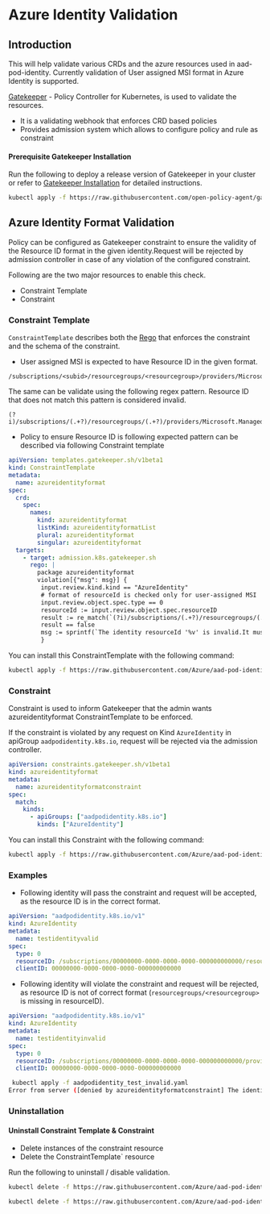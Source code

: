 # Azure Identity Validation

## Introduction

This will help validate various CRDs and the azure resources used in aad-pod-identity.
Currently validation of User assigned MSI format in Azure Identity is supported.

[Gatekeeper](https://github.com/open-policy-agent/gatekeeper) - Policy Controller for Kubernetes, is used to validate the resources.
  * It is a validating webhook that enforces CRD based policies
  * Provides admission system which allows to configure policy and rule as constraint

#### Prerequisite Gatekeeper Installation

Run the following to deploy a release version of Gatekeeper in your cluster or refer to [Gatekeeper Installation](https://github.com/open-policy-agent/gatekeeper#installation-instructions) for detailed instructions.

```sh
kubectl apply -f https://raw.githubusercontent.com/open-policy-agent/gatekeeper/master/deploy/gatekeeper.yaml
```

## Azure Identity Format Validation

Policy can be configured as Gatekeeper constraint to ensure the validity of the Resource ID format in the given identity.Request will be rejected by admission controller in case of any violation of the configured constraint.

Following are the two major resources to enable this check.

   * Constraint Template
   * Constraint

### Constraint Template

`ConstraintTemplate` describes both the [Rego](https://www.openpolicyagent.org/docs/v0.10.7/how-do-i-write-policies/) that enforces the constraint and the schema of the constraint.

   * User assigned MSI is expected to have Resource ID in the given format.

   ```
   /subscriptions/<subid>/resourcegroups/<resourcegroup>/providers/Microsoft.ManagedIdentity/userAssignedIdentities/<name>
   ```

   The same can be validate using the following regex pattern. Resource ID that does not match this pattern is considered invalid.

   ```
   (?i)/subscriptions/(.+?)/resourcegroups/(.+?)/providers/Microsoft.ManagedIdentity/(.+?)/(.+)
   ```

   * Policy to ensure Resource ID is following expected pattern can be described via following Constraint template

```yaml
apiVersion: templates.gatekeeper.sh/v1beta1
kind: ConstraintTemplate
metadata:
  name: azureidentityformat
spec:
  crd:
    spec:
      names:
        kind: azureidentityformat
        listKind: azureidentityformatList
        plural: azureidentityformat
        singular: azureidentityformat
  targets:
    - target: admission.k8s.gatekeeper.sh
      rego: |
        package azureidentityformat
        violation[{"msg": msg}] {
         input.review.kind.kind == "AzureIdentity"
         # format of resourceId is checked only for user-assigned MSI
         input.review.object.spec.type == 0
         resourceId := input.review.object.spec.resourceID
         result := re_match(`(?i)/subscriptions/(.+?)/resourcegroups/(.+?)/providers/Microsoft.ManagedIdentity/(.+?)/(.+)`,resourceId)
         result == false
         msg := sprintf(`The identity resourceId '%v' is invalid.It must be of the following format: '/subscriptions/<subid>/resourcegroups/<resourcegroup>/providers/Microsoft.ManagedIdentity/userAssignedIdentities/<name>'`,[resourceId])
         }
```

You can install this ConstraintTemplate with the following command:

```sh
kubectl apply -f https://raw.githubusercontent.com/Azure/aad-pod-identity/master/validation/gatekeeper/azureidentityformat_template.yaml
```

### Constraint

Constraint is used to inform Gatekeeper that the admin wants azureidentityformat ConstraintTemplate to be enforced.

If the constraint is violated by any request on Kind `AzureIdentity` in apiGroup `aadpodidentity.k8s.io`, request will be rejected via the admission controller.

```yaml
apiVersion: constraints.gatekeeper.sh/v1beta1
kind: azureidentityformat
metadata:
  name: azureidentityformatconstraint
spec:
  match:
    kinds:
      - apiGroups: ["aadpodidentity.k8s.io"]
        kinds: ["AzureIdentity"]
```

You can install this Constraint with the following command:

```sh
kubectl apply -f https://raw.githubusercontent.com/Azure/aad-pod-identity/master/validation/gatekeeper/azureidentityformat_constraint.yaml
```

### Examples

   * Following identity will pass the constraint and request will be accepted, as the resource ID is in the correct format.

```yaml
apiVersion: "aadpodidentity.k8s.io/v1"
kind: AzureIdentity
metadata:
  name: testidentityvalid
spec:
  type: 0
  resourceID: /subscriptions/00000000-0000-0000-0000-000000000000/resourcegroups/myResourceGroup/providers/Microsoft.ManagedIdentity/userAssignedIdentities/testidentity
  clientID: 00000000-0000-0000-0000-000000000000
```

   * Following identity will violate the constraint and request will be rejected,  as resource ID is not of correct format (`resourcegroups/<resourcegroup>` is missing in resourceID).

```yaml
apiVersion: "aadpodidentity.k8s.io/v1"
kind: AzureIdentity
metadata:
  name: testidentityinvalid
spec:
  type: 0
  resourceID: /subscriptions/00000000-0000-0000-0000-000000000000/providers/Microsoft.ManagedIdentity/userAssignedIdentities/myidentity
  clientID: 00000000-0000-0000-0000-000000000000
```

```sh
 kubectl apply -f aadpodidentity_test_invalid.yaml
Error from server ([denied by azureidentityformatconstraint] The identity resourceId '/subscriptions/00000000-0000-0000-0000-000000000000/providers/Microsoft.ManagedIdentity/userAssignedIdentities/myidentity' is invalid.It must be of the following format: '/subscriptions/<subid>/resourcegroups/<resourcegroup>/providers/Microsoft.ManagedIdentity/userAssignedIdentities/<name>'): error when creating "aadpodidentity_test_invalid.yaml": admission webhook "validation.gatekeeper.sh" denied the request: [denied by azureidentityformatconstraint] The identity resourceId '/subscriptions/00000000-0000-0000-0000-000000000000/providers/Microsoft.ManagedIdentity/userAssignedIdentities/myidentity' is invalid.It must be of the following format: '/subscriptions/<subid>/resourcegroups/<resourcegroup>/providers/Microsoft.ManagedIdentity/userAssignedIdentities/<name>'
```


### Uninstallation

#### Uninstall Constraint Template & Constraint

   * Delete instances of the constraint resource
   * Delete the ConstraintTemplate` resource

Run the following to uninstall / disable validation.

```sh
kubectl delete -f https://raw.githubusercontent.com/Azure/aad-pod-identity/master/validation/gatekeeper/azureidentityformat_constraint.yaml

kubectl delete -f https://raw.githubusercontent.com/Azure/aad-pod-identity/master/validation/gatekeeper/azureidentityformat_template.yaml
```
